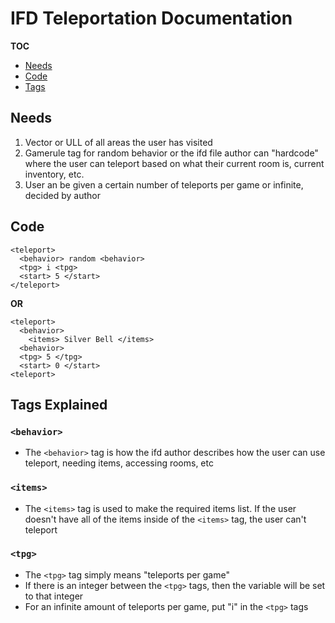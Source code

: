 # IFD Teleportation Documentation

**TOC**
- [Needs](https://github.com/gdodd1/CS-355/blob/main/IFD%20Documentation/Teleport.md#needs)
- [Code](https://github.com/gdodd1/CS-355/blob/main/IFD%20Documentation/Teleport.md#code)
- [Tags](https://github.com/gdodd1/CS-355/blob/main/IFD%20Documentation/Teleport.md#tags-explained)

## Needs
1. Vector or ULL of all areas the user has visited
2. Gamerule tag for random behavior or the ifd file author can "hardcode" where the user can teleport based on what their current room is, current inventory, etc.
3. User an be given a certain number of teleports per game or infinite, decided by author

## Code

```
<teleport>
  <behavior> random <behavior>
  <tpg> i <tpg>
  <start> 5 </start>
</teleport>
```

**OR**


```
<teleport>
  <behavior> 
    <items> Silver Bell </items>  
  <behavior>
  <tpg> 5 </tpg>
  <start> 0 </start>
<teleport>
```

## Tags Explained

### ```<behavior>``` 
- The ```<behavior>``` tag is how the ifd author describes how the user can use teleport, needing items, accessing rooms, etc

### ```<items>```
- The ```<items>``` tag is used to make the required items list. If the user doesn't have all of the items inside of the ```<items>``` tag, the user can't teleport

### ```<tpg>```
- The ```<tpg>``` tag simply means "teleports per game"
- If there is an integer between the ```<tpg>``` tags, then the variable will be set to that integer
- For an infinite amount of teleports per game, put "i" in the ```<tpg>``` tags
